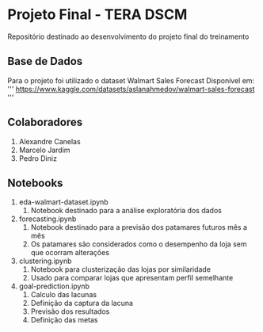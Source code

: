 # Projeto Final - TERA DSCM

Repositório destinado ao desenvolvimento do projeto final do treinamento

## Base de Dados

Para o projeto foi utilizado o dataset Walmart Sales Forecast
Disponível em:
'''
https://www.kaggle.com/datasets/aslanahmedov/walmart-sales-forecast
'''

## Colaboradores

1. Alexandre Canelas
2. Marcelo Jardim
3. Pedro Diniz

## Notebooks

1. eda-walmart-dataset.ipynb
    1. Notebook destinado para a análise exploratória dos dados
2. forecasting.ipynb
    1. Notebook destinado para a previsão dos patamares futuros mês a mês
    2. Os patamares são considerados como o desempenho da loja sem que ocorram alterações
3. clustering.ipynb
    1. Notebook para clusterização das lojas por similaridade
    2. Usado para comparar lojas que apresentam perfil semelhante
4. goal-prediction.ipynb
    1. Calculo das lacunas
    2. Definição da captura da lacuna
    3. Previsão dos resultados
    4. Definição das metas